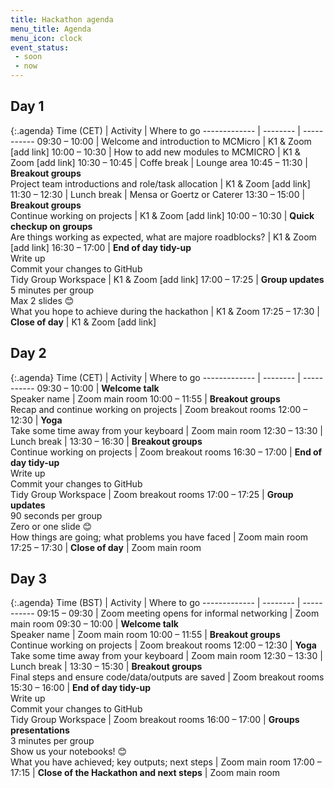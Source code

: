```yaml
---
title: Hackathon agenda
menu_title: Agenda
menu_icon: clock
event_status:
 - soon
 - now
---
```


## Day 1

{:.agenda}
Time (CET)    | Activity | Where to go
------------- | -------- | -----------
09:30 – 10:00 | Welcome and introduction to MCMicro | K1 & Zoom [add link]
10:00 – 10:30 | How to add new modules to MCMICRO | K1 & Zoom [add link]
10:30 – 10:45 | Coffe break | Lounge area
10:45 – 11:30 | **Breakout groups**<br>Project team introductions and role/task allocation | K1 & Zoom [add link]
11:30 – 12:30 | Lunch break | Mensa or Goertz or Caterer
13:30 – 15:00 | **Breakout groups**<br>Continue working on projects | K1 & Zoom [add link]
10:00 – 10:30 | **Quick checkup on groups**<br>Are things working as expected, what are majore roadblocks? | K1 & Zoom [add link]
16:30 – 17:00 | **End of day tidy-up**<br>Write up<br>Commit your changes to GitHub<br>Tidy Group Workspace | K1 & Zoom [add link]
17:00 – 17:25 | **Group updates**<br>5 minutes per group<br>Max 2 slides 😊<br>What you hope to achieve during the hackathon | K1 & Zoom
17:25 – 17:30 | **Close of day** | K1 & Zoom [add link]

## Day 2

{:.agenda}
Time (CET)    | Activity | Where to go
------------- | -------- | ----------- 
09:30 – 10:00 | **Welcome talk**<br>Speaker name | Zoom main room
10:00 – 11:55 | **Breakout groups**<br>Recap and continue working on projects | Zoom breakout rooms
12:00 – 12:30 | **Yoga**<br>Take some time away from your keyboard | Zoom main room
12:30 – 13:30 | Lunch break |
13:30 – 16:30 | **Breakout groups**<br>Continue working on projects | Zoom breakout rooms
16:30 – 17:00 | **End of day tidy-up**<br>Write up<br>Commit your changes to GitHub<br>Tidy Group Workspace | Zoom breakout rooms
17:00 – 17:25 | **Group updates**<br>90 seconds per group<br>Zero or one slide 😊<br>How things are going; what problems you have faced | Zoom main room
17:25 – 17:30 | **Close of day** | Zoom main room

## Day 3

{:.agenda}
Time (BST)    | Activity | Where to go
------------- | -------- | -----------
09:15 – 09:30 | Zoom meeting opens for informal networking | Zoom main room
09:30 – 10:00 | **Welcome talk**<br>Speaker name | Zoom main room
10:00 – 11:55 | **Breakout groups**<br>Continue working on projects | Zoom breakout rooms
12:00 – 12:30 | **Yoga**<br>Take some time away from your keyboard | Zoom main room
12:30 – 13:30 | Lunch break |
13:30 – 15:30 | **Breakout groups**<br>Final steps and ensure code/data/outputs are saved | Zoom breakout rooms
15:30 – 16:00 | **End of day tidy-up**<br>Write up<br>Commit your changes to GitHub<br>Tidy Group Workspace | Zoom breakout rooms
16:00 – 17:00 | **Groups presentations**<br>3 minutes per group<br>Show us your notebooks! 😊<br>What you have achieved; key outputs; next steps | Zoom main room
17:00 – 17:15 | **Close of the Hackathon and next steps** | Zoom main room
